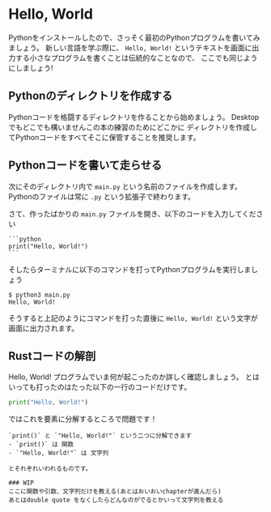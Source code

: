 # Hello, World

Pythonをインストールしたので、さっそく最初のPythonプログラムを書いてみましょう。
新しい言語を学ぶ際に、 `Hello, World!` というテキストを画面に出力する小さなプログラムを書くことは伝統的なことなので、
ここでも同じようにしましょう!

## Pythonのディレクトリを作成する

Pythonコードを格闘するディレクトリを作ることから始めましょう。
Desktopでもどこでも構いませんこの本の練習のためにどこかに
ディレクトリを作成してPythonコードをすべてそこに保管することを推奨します。

## Pythonコードを書いて走らせる

次にそのディレクトリ内で `main.py` という名前のファイルを作成します。
Pythonのファイルは常に `.py` という拡張子で終わります。

さて、作ったばかりの `main.py` ファイルを開き、以下のコードを入力してください

~~~admonish question title="`Hello, World!`という文字を画面に出力します"
```python
print("Hello, World!")
```
~~~

そしたらターミナルに以下のコマンドを打ってPythonプログラムを実行しましょう

```shell
$ python3 main.py
Hello, World!
```

そうすると上記のようにコマンドを打った直後に `Hello, World!` という文字が画面に出力されます。

## Rustコードの解剖

Hello, World! プログラムでいま何が起こったのか詳しく確認しましょう。
とはいっても打ったのはたった以下の一行のコードだけです。

```python
print("Hello, World!")
```

ではこれを要素に分解するところで問題です！

```admonish question title="何個にどこで分解しますか？(クリックで解説を開けます)" collapsible=true
`print()` と `"Hello, World!"` という二つに分解できます
- `print()` は 関数
- `"Hello, World!"` は 文字列

とそれぞれいわれるものです。

### WIP
ここに関数や引数、文字列だけを教える(あとはおいおいchapterが進んだら)
あとはdouble quote をなくしたらどんなのがでるとかいって文字列を教える
```
